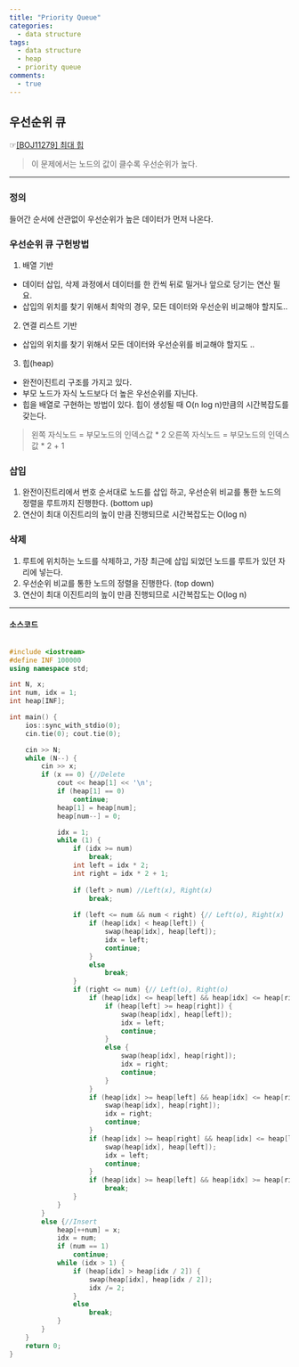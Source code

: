 ```yaml
---
title: "Priority Queue"
categories:
  - data structure
tags:
  - data structure
  - heap
  - priority queue
comments:
  - true
---
```


## 우선순위 큐
 ☞[[BOJ11279] 최대 힙](https://www.acmicpc.net/problem/11279)

>이 문제에서는 노드의 값이 클수록 우선순위가 높다.

---


### 정의
들어간 순서에 산관없이 우선순위가 높은 데이터가 먼저 나온다.<br>

### 우선순위 큐 구헌방법
1. 배열 기반 
- 데이터 삽입, 삭제 과정에서 데이터를 한 칸씩 뒤로 밀거나 앞으로 당기는 연산 필요.
- 삽입의 위치를 찾기 위해서 최악의 경우, 모든 데이터와 우선순위 비교해야 할지도..
2. 연결 리스트 기반
- 삽입의 위치를 찾기 위해서 모든 데이터와 우선순위를 비교해야 할지도 ..
3. 힙(heap)
- 완전이진트리 구조를 가지고 있다.
- 부모 노드가 자식 노드보다 더 높은 우선순위를 지닌다.
- 힙을 배열로 구현하는 방법이 있다. 힙이 생성될 때 O(n log n)만큼의 시간복잡도를 갖는다.


>왼쪽 자식노드   = 부모노드의 인덱스값 * 2
>오른쪽 자식노드 = 부모노드의 인덱스값 * 2 + 1

### 삽입
1. 완전이진트리에서 번호 순서대로 노드를 삽입 하고, 우선순위 비교를 통한 노드의 정렬을 루트까지 진행한다. (bottom up)
2. 연산이 최대 이진트리의 높이 만큼 진행되므로 시간복잡도는 O(log n)

### 삭제
1. 루트에 위치하는 노드를 삭제하고, 가장 최근에 삽입 되었던 노드를 루트가 있던 자리에 넣는다.
2. 우선순위 비교를 통한 노드의 정렬을 진행한다. (top down)
3. 연산이 최대 이진트리의 높이 만큼 진행되므로 시간복잡도는 O(log n)

---

#### 소스코드

```cpp

#include <iostream>
#define INF 100000
using namespace std;

int N, x;
int num, idx = 1;
int heap[INF];

int main() {
	ios::sync_with_stdio(0);
	cin.tie(0);	cout.tie(0);

	cin >> N;
	while (N--) {
		cin >> x;
		if (x == 0) {//Delete
			cout << heap[1] << '\n';
			if (heap[1] == 0)
				continue;
			heap[1] = heap[num]; 
			heap[num--] = 0;

			idx = 1;
			while (1) {
				if (idx >= num)
					break;
				int left = idx * 2;
				int right = idx * 2 + 1;
				
				if (left > num) //Left(x), Right(x)
					break;
				
				if (left <= num && num < right) {// Left(o), Right(x)
					if (heap[idx] < heap[left]) {
						swap(heap[idx], heap[left]);
						idx = left;
						continue;
					}
					else
						break;
				}
				if (right <= num) {// Left(o), Right(o)
					if (heap[idx] <= heap[left] && heap[idx] <= heap[right]) {//both of sub trees have bigger value their super tree
						if (heap[left] >= heap[right]) {
							swap(heap[idx], heap[left]);
							idx = left;
							continue;
						}
						else {
							swap(heap[idx], heap[right]);
							idx = right;
							continue;
						}
					}
					if (heap[idx] >= heap[left] && heap[idx] <= heap[right]) {//only right sub tree have bigger value its super tree
						swap(heap[idx], heap[right]);
						idx = right;
						continue;
					}
					if (heap[idx] >= heap[right] && heap[idx] <= heap[left]) {//only left sub tree have bigger value its super tree
						swap(heap[idx], heap[left]);
						idx = left;
						continue;
					}
					if (heap[idx] >= heap[left] && heap[idx] >= heap[right])//both of them have less value
						break;
				}
			}
		}
		else {//Insert
			heap[++num] = x;
			idx = num;
			if (num == 1)
				continue;
			while (idx > 1) {
				if (heap[idx] > heap[idx / 2]) {
					swap(heap[idx], heap[idx / 2]);
					idx /= 2;
				}
				else
					break;
			}
		}
	}
	return 0;
}
```